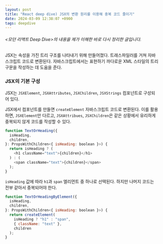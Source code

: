 ```yaml
---
layout: post
title: "React deep dive) JSX의 변환 원리를 이용해 중복 코드 줄이기"
date: 2024-03-09 12:38:07 +0900
tags: deepdive
---
```


###### \<모던 리액트 Deep Dive\>의 내용을 제가 이해한 바로 다시 정리한 글입니다.

JSX는 속성을 가진 트리 구조를 나타내기 위해 만들어졌다. 트래스파일러를 거쳐 자바스크립트 코드로 변환된다. 자바스크립트에서는 표현하기 까다로운 XML 스타일의 트리 구문을 작성하는 데 도움을 준다.

### JSX의 기본 구성

JSX는
`JSXElement`, `JSXAttributes`, `JSXChildren`, `JSXStrings` 컴포넌트로 구성되어 있다.

JSX에서 컴포넌트를 만들면 `createElement` 자바스크립트 코드로 변환된다. 이를 활용하면, `JSXElement`만 다르고, `JSXAttribues`, `JSXChildren`은 같은 상황에서 유리하게 중복되지 않게 코드를 작성할 수 있다.

```js
function TextOrHeading({
  isHeading,
  children,
}: PropsWithChildren<{ isHeading: boolean }>) {
  return isHeading ? (
    <h1 className="text">{children}</h1>
  ) : (
    <span className="text">{children}</span>
  );
}
```

`isHeading` 값에 따라 `h1`과 `span` 엘리먼트 중 하나로 선택된다. 하지만 나머지 코드는 전부 같아서 중복되어야 한다.

```js
function TextOrHeadingByElement({
  isHeading,
  children,
}: PropsWithChildren<{ isHeading: boolean }>) {
  return createElement(
    isHeading ? "h1" : "span",
    { className: "text" },
    children
  );
}
```
